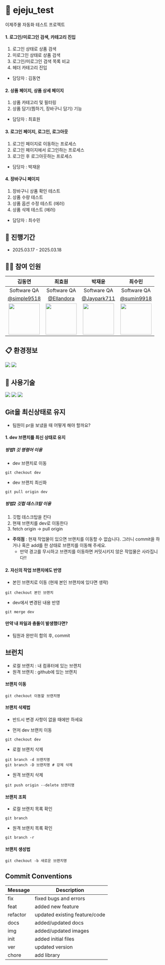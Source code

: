 # 🍊 ejeju_test

이제주몰 자동화 테스트 프로젝트

#### 1. 로그인/미로그인 검색, 카테고리 진입
1. 로그인 상태로 상품 검색
2. 미로그인 상태로 상품 검색
3. 로그인/미로그인 검색 목록 비교
4. 헤더 카테고리 진입
- 담당자 : 김동연

#### 2. 상품 페이지, 상품 상세 페이지
1. 상품 카테고리 및 필터링
2. 상품 담기(찜하기, 장바구니 담기) 기능
- 담당자 : 최효원

#### 3. 로그인 페이지, 로그인, 로그아웃
1. 로그인 페이지로 이동하는 프로세스
2. 로그인 페이지에서 로그인하는 프로세스
3. 로그인 후 로그아웃하는 프로세스
- 담당자 : 박재윤

#### 4. 장바구니 페이지
1. 장바구니 상품 확인 테스트
2. 상품 수량 테스트
3. 상품 옵션 수정 테스트 (에러)
4. 상품 삭제 테스트 (에러)
- 담당자 : 최수민


## 📅 진행기간
- 2025.03.17 - 2025.03.18

## 👨‍💻 참여 인원

|                                    김동연                                    |                                    최효원                                     |                                    박재윤                                    |                                    최수민                                     |
| :--------------------------------------------------------------------------: | :---------------------------------------------------------------------------: | :--------------------------------------------------------------------------: | :---------------------------------------------------------------------------: |
|                                  Software QA                                  |                                  Software QA                                   |                                  Software QA                                  |                                  Software QA                                   |
|               [@simple9518](https://github.com/simple9518)               |                  [@Ellandora](https://github.com/Ellandora)                   |               [@Jaypark711](https://github.com/Jaypark711)               |                  [@sumin9918](https://github.com/sumin9918)                   |
| <img src="https://avatars.githubusercontent.com/u/33806399?v=4" width="100"> | <img src="https://avatars.githubusercontent.com/u/196183770?v=4" width="100"> | <img src="https://avatars.githubusercontent.com/u/84322359?v=4" width="100"> | <img src="https://avatars.githubusercontent.com/u/104312167?v=4" width="100"> |

## 📋 환경정보
<img src="https://img.shields.io/badge/Google%20Chrome%20134ver-4285F4?style=for-the-badge&logo=GoogleChrome&logoColor=white">
<img src="https://img.shields.io/badge/Windows%2010-0078D6?style=for-the-badge&logo=windows&logoColor=white">

## 🔧 사용기술
<img src="https://img.shields.io/badge/python-3670A0?style=for-the-badge&logo=python&logoColor=ffdd54">
<img src="https://img.shields.io/badge/-selenium-%43B02A?style=for-the-badge&logo=selenium&logoColor=white">
<img src="https://img.shields.io/badge/pytest-%23ffffff.svg?style=for-the-badge&logo=pytest&logoColor=2f9fe3">

## Git을 최신상태로 유지
- 팀원이 pr을 보냈을 때 어떻게 해야 할까요?

#### 1. dev 브랜치를 최신 상태로 유지
##### 방법1 깃 명령어 이용
- dev 브랜치로 이동
```
git checkout dev
```
- dev 브랜치 최신화
```
git pull origin dev
```
##### 방법2 깃헙 데스크탑 이용
1. 깃헙 데스크탑을 킨다
2. 현재 브랜치를 dev로 이동한다
3. fetch origin -> pull origin

- **주의점** : 현재 작업물이 있으면 브랜치를 이동할 수 없습니다. 그러니 commit을 하거나 혹은 add를 한 상태로 브랜치를 이동해 주세요.
  - 만약 경고를 무시하고 브랜치를 이동하면 커밋시키지 않은 작업물은 사라집니다!!

#### 2. 자신의 작업 브랜치에도 반영
- 본인 브랜치로 이동 (현재 본인 브랜치에 있다면 생략)
```
git checkout 본인 브랜치
```
- dev에서 변경된 내용 반영
```
git merge dev
```

#### 만약 내 파일과 충돌이 발생했다면?
- 팀원과 완만히 합의 후, commit

## 브런치
- 로컬 브랜치 : 내 컴퓨터에 있는 브랜치
- 원격 브랜치 : github에 있는 브랜치

#### 브랜치 이동
```
git checkout 이동할 브랜치명
```

#### 브랜치 삭제법
- 반드시 변경 사항이 없을 때에만 하세요

- 먼저 dev 브랜치 이동
```
git checkout dev
```
- 로컬 브랜치 삭제
```
git branch -d 브랜치명
git branch -D 브랜치명 # 강제 삭제
```
- 원격 브랜치 삭제
```
git push origin --delete 브랜치명
```

#### 브랜치 조회
- 로컬 브랜치 목록 확인
```
git branch
```
- 원격 브랜치 목록 확인
```
git branch -r
```

#### 브랜치 생성법
```
git checkout -b 새로운 브랜치명
```


## Commit Conventions
| Message  | Description                   |
| -------- | ----------------------------- |
| fix      | fixed bugs and errors         |
| feat     | added new feature             |
| refactor | updated existing feature/code |
| docs     | added/updated docs            |
| img      | added/updated images          |
| init     | added initial files           |
| ver      | updated version               |
| chore    | add library                   |
